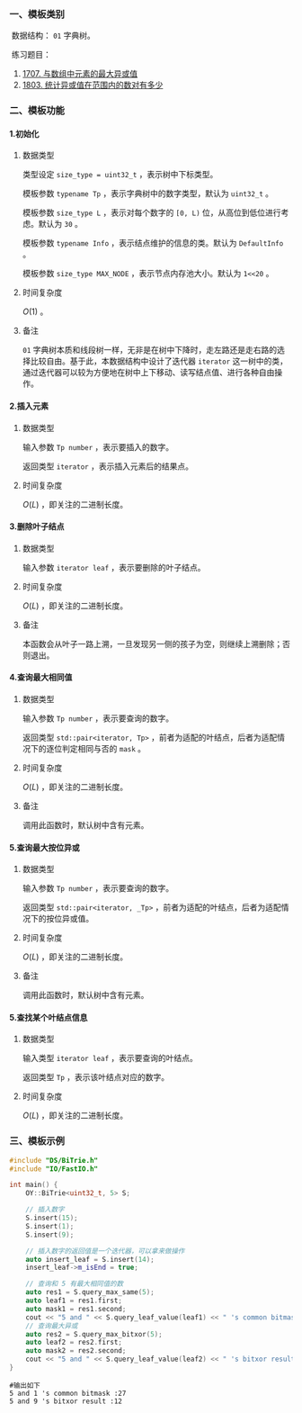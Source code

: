 ### 一、模板类别

​	数据结构： `01` 字典树。

​	练习题目：

1. [1707. 与数组中元素的最大异或值](https://leetcode.cn/problems/maximum-xor-with-an-element-from-array/)
2. [1803. 统计异或值在范围内的数对有多少](https://leetcode.cn/problems/count-pairs-with-xor-in-a-range/)

### 二、模板功能


#### 1.初始化

1. 数据类型

   类型设定 `size_type = uint32_t` ，表示树中下标类型。
   
   模板参数 `typename Tp` ，表示字典树中的数字类型，默认为 `uint32_t` 。

   模板参数 `size_type L` ，表示对每个数字的 `[0, L)` 位，从高位到低位进行考虑。默认为 `30` 。
   
   模板参数 `typename Info` ，表示结点维护的信息的类。默认为 `DefaultInfo` 。 

   模板参数 `size_type MAX_NODE` ，表示节点内存池大小。默认为 `1<<20` 。 

2. 时间复杂度

   $O(1)$ 。

3. 备注

    `01` 字典树本质和线段树一样，无非是在树中下降时，走左路还是走右路的选择比较自由。基于此，本数据结构中设计了迭代器 `iterator` 这一树中的类，通过迭代器可以较为方便地在树中上下移动、读写结点值、进行各种自由操作。


#### 2.插入元素

1. 数据类型

   输入参数 `Tp number` ，表示要插入的数字。

   返回类型 `iterator` ，表示插入元素后的结果点。

2. 时间复杂度

   $O(L)$ ，即关注的二进制长度。

#### 3.删除叶子结点

1. 数据类型

   输入参数 `iterator leaf` ，表示要删除的叶子结点。

2. 时间复杂度

   $O(L)$ ，即关注的二进制长度。

3. 备注

   本函数会从叶子一路上溯，一旦发现另一侧的孩子为空，则继续上溯删除；否则退出。

#### 4.查询最大相同值

1. 数据类型

   输入参数 `Tp number` ，表示要查询的数字。

   返回类型 `std::pair<iterator, Tp>` ，前者为适配的叶结点，后者为适配情况下的逐位判定相同与否的 `mask` 。

2. 时间复杂度

   $O(L)$ ，即关注的二进制长度。

3. 备注

   调用此函数时，默认树中含有元素。

#### 5.查询最大按位异或

1. 数据类型

   输入参数 `Tp number` ，表示要查询的数字。

   返回类型 `std::pair<iterator, _Tp>` ，前者为适配的叶结点，后者为适配情况下的按位异或值。

2. 时间复杂度

   $O(L)$ ，即关注的二进制长度。

3. 备注

   调用此函数时，默认树中含有元素。

#### 5.查找某个叶结点信息

1. 数据类型

   输入类型 `iterator leaf` ，表示要查询的叶结点。

   返回类型 `Tp` ，表示该叶结点对应的数字。

2. 时间复杂度

   $O(L)$ ，即关注的二进制长度。

### 三、模板示例

```c++
#include "DS/BiTrie.h"
#include "IO/FastIO.h"

int main() {
    OY::BiTrie<uint32_t, 5> S;

    // 插入数字
    S.insert(15);
    S.insert(1);
    S.insert(9);

    // 插入数字的返回值是一个迭代器，可以拿来做操作
    auto insert_leaf = S.insert(14);
    insert_leaf->m_isEnd = true;

    // 查询和 5 有最大相同值的数
    auto res1 = S.query_max_same(5);
    auto leaf1 = res1.first;
    auto mask1 = res1.second;
    cout << "5 and " << S.query_leaf_value(leaf1) << " 's common bitmask :" << mask1 << endl;
    // 查询最大异或
    auto res2 = S.query_max_bitxor(5);
    auto leaf2 = res2.first;
    auto mask2 = res2.second;
    cout << "5 and " << S.query_leaf_value(leaf2) << " 's bitxor result :" << mask2 << endl;
}
```

```
#输出如下
5 and 1 's common bitmask :27
5 and 9 's bitxor result :12

```

